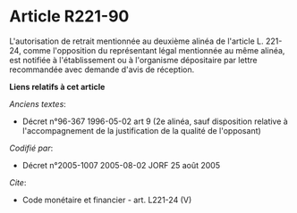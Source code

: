 # Article R221-90

L'autorisation de retrait mentionnée au deuxième alinéa de l'article L. 221-24, comme l'opposition du représentant légal
mentionnée au même alinéa, est notifiée à l'établissement ou à l'organisme dépositaire par lettre recommandée avec demande
d'avis de réception.

**Liens relatifs à cet article**

_Anciens textes_:

  - Décret n°96-367 1996-05-02 art 9 (2e alinéa, sauf disposition relative à l'accompagnement de la justification de la qualité de l'opposant)

_Codifié par_:

  - Décret n°2005-1007 2005-08-02 JORF 25 août 2005

_Cite_:

  - Code monétaire et financier - art. L221-24 (V)
